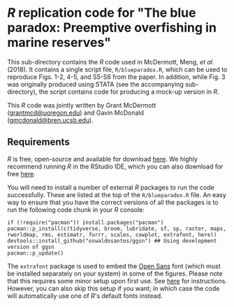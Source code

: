 # *R* replication code for "The blue paradox: Preemptive overfishing in marine reserves"

This sub-directory contains the *R* code used in McDermott, Meng, *et al*. (2018). It contains a single script file, `R/blueparadox.R`, which can be used to reproduce Figs. 1-2, 4-5, and S5-S6 from the paper. In addition, while Fig. 3 was originally produced using STATA (see the accompanying sub-directory), the script contains code for producing a mock-up version in *R*.

This *R* code was jointly written by Grant McDermott (grantmcd@uoregon.edu) and Gavin McDonald (gmcdonald@bren.ucsb.edu).

## Requirements

*R* is free, open-source and available for download [here](https://www.r-project.org/). We highly recommend running *R* in the RStudio IDE, which you can also download for free [here](https://www.rstudio.com/products/rstudio/download/).

You will need to install a number of external *R* packages to run the code successfully. These are listed at the top of the `R/blueparadox.R` file. An easy way to ensure that you have the correct versions of all the packages is to run the following code chunk in your *R* console:

```
if (!require("pacman")) install.packages("pacman")
pacman::p_install(c(tidyverse, broom, lubridate, sf, sp, raster, maps, rworldmap, rms, estimatr, furrr, scales, cowplot, extrafont, here))
devtools::install_github("oswaldosantos/ggsn") ## Using development version of ggsn
pacman::p_update()
```

The `extrafont` package is used to embed the [Open Sans](https://fonts.google.com/specimen/Open+Sans) font (which must be installed separately on your system) in some of the figures. Please note that this requires some minor setup upon first use. See [here](https://github.com/wch/extrafont/blob/master/README.md) for instructions. However, you can also skip this setup if you want; in which case the code will automatically use one of *R*'s default fonts instead. 